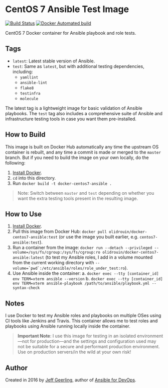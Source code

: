 # CentOS 7 Ansible Test Image

[![Build Status](https://travis-ci.org/olidrouin/docker-centos7-ansible.svg?branch=master)](https://travis-ci.org/olidrouin/docker-centos7-ansible) [![Docker Automated build](https://img.shields.io/docker/cloud/automated/olidrouin/docker-centos7-ansible?style=plastic)](https://cloud.docker.com/repository/docker/olidrouin/docker-centos7-ansible)

CentOS 7 Docker container for Ansible playbook and role tests.

## Tags

  - `latest`: Latest stable version of Ansible.
  - `test`: Same as `latest`, but with additional testing dependencies, including:
    - `yamllint`
    - `ansible-lint`
    - `flake8`
    - `testinfra`
    - `molecule`

The latest tag is a lightweight image for basic validation of Ansible playbooks. The `test` tag also includes a comprehensive suite of Ansible and infrastructure testing tools in case you want them pre-installed.

## How to Build

This image is built on Docker Hub automatically any time the upstream OS container is rebuilt, and any time a commit is made or merged to the `master` branch. But if you need to build the image on your own locally, do the following:

  1. [Install Docker](https://docs.docker.com/engine/installation/).
  2. `cd` into this directory.
  3. Run `docker build -t docker-centos7-ansible .`

> Note: Switch between `master` and `test` depending on whether you want the extra testing tools present in the resulting image.

## How to Use

  1. [Install Docker](https://docs.docker.com/engine/installation/).
  2. Pull this image from Docker Hub: `docker pull olidrouin/docker-centos7-ansible:test` (or use the image you built earlier, e.g. `centos7-ansible:test`).
  3. Run a container from the image: `docker run --detach --privileged --volume=/sys/fs/cgroup:/sys/fs/cgroup:ro olidrouin/docker-centos7-ansible:latest` (to test my Ansible roles, I add in a volume mounted from the current working directory with ``--volume=`pwd`:/etc/ansible/roles/role_under_test:ro``).
  4. Use Ansible inside the container:
    a. `docker exec --tty [container_id] env TERM=xterm ansible --version`
    b. `docker exec --tty [container_id] env TERM=xterm ansible-playbook /path/to/ansible/playbook.yml --syntax-check`

## Notes

I use Docker to test my Ansible roles and playbooks on multiple OSes using CI tools like Jenkins and Travis. This container allows me to test roles and playbooks using Ansible running locally inside the container.

> **Important Note**: I use this image for testing in an isolated environment—not for production—and the settings and configuration used may not be suitable for a secure and performant production environment. Use on production servers/in the wild at your own risk!

## Author

Created in 2016 by [Jeff Geerling](https://www.jeffgeerling.com/), author of [Ansible for DevOps](https://www.ansiblefordevops.com/).
